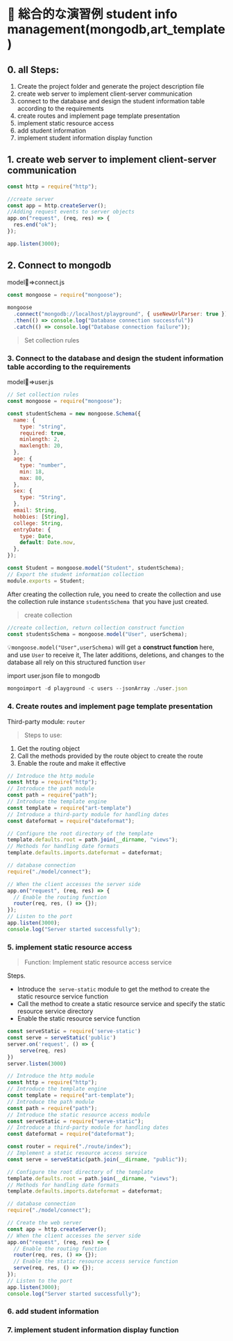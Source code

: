 # 🚀 総合的な演習例 student info management(mongodb,art_template)

## 0. all Steps:

1. Create the project folder and generate the project description file
2. create web server to implement client-server communication
3. connect to the database and design the student information table according to the requirements
4. create routes and implement page template presentation
5. implement static resource access
6. add student information
7. implement student information display function

## 1. create web server to implement client-server communication

```js
const http = require("http");

//create server
const app = http.createServer();
//Adding request events to server objects
app.on("request", (req, res) => {
  res.end("ok");
});

app.listen(3000);
```

## 2. Connect to mongodb

model📁=>connect.js

```js
const mongoose = require("mongoose");
 
mongoose
  .connect("mongodb://localhost/playground", { useNewUrlParser: true })
  .then(() => console.log("Database connection successful"))
  .catch(() => console.log("Database connection failure"));

```

> Set  collection rules

### 3. Connect to the database and design the student information table according to the requirements

model📁=>user.js

```js
// Set collection rules
const mongoose = require("mongoose");

const studentSchema = new mongoose.Schema({
  name: {
    type: "string",
    required: true,
    minlength: 2,
    maxlength: 20,
  },
  age: {
    type: "number",
    min: 18,
    max: 80,
  },
  sex: {
    type: "String",
  },
  email: String,
  hobbies: [String],
  college: String,
  entryDate: {
    type: Date,
    default: Date.now,
  },
});

const Student = mongoose.model("Student", studentSchema);
// Export the student information collection
module.exports = Student;

```

After creating the collection rule, you need to create the collection and use the collection rule instance `studentsSchema `that you have just created.

> create collection

```js
//create collection, return collection construct function
const studentsSchema = mongoose.model("User", userSchema);
```

💡`mongoose.model("User",userSchema)` will get a **construct function** here, and use `User` to receive it, The later additions, deletions, and changes to the database all rely on this structured function `User`

import user.json file to mongodb

```js
mongoimport -d playground -c users --jsonArray ./user.json
```

###  4. Create routes and implement page template presentation

Third-party module: `router`

> Steps to use:

1. Get the routing object
2. Call the methods provided by the route object to create the route
3. Enable the route and make it effective

```js
// Introduce the http module
const http = require("http");
// Introduce the path module
const path = require("path");
// Introduce the template engine
const template = require("art-template")
// Introduce a third-party module for handling dates
const dateformat = require("dateformat");

// Configure the root directory of the template
template.defaults.root = path.join(__dirname, "views");
// Methods for handling date formats
template.defaults.imports.dateformat = dateformat;

// database connection
require("./model/connect");

// When the client accesses the server side
app.on("request", (req, res) => {
  // Enable the routing function
  router(req, res, () => {});
});
// Listen to the port
app.listen(3000);
console.log("Server started successfully");


```

### 5. implement static resource access

> Function: Implement static resource access service

 Steps.
- Introduce the` serve-static` module to get the method to create the static resource service function
-  Call the method to create a static resource service and specify the static resource service directory
- Enable the static resource service function

```js
const serveStatic = require('serve-static')
const serve = serveStatic('public')
server.on('request', () => { 
    serve(req, res)
})
server.listen(3000)
```

```js
// Introduce the http module
const http = require("http");
// Introduce the template engine
const template = require("art-template");
// Introduce the path module
const path = require("path");
// Introduce the static resource access module
const serveStatic = require("serve-static");
// Introduce a third-party module for handling dates
const dateformat = require("dateformat");

const router = require("./route/index");
// Implement a static resource access service
const serve = serveStatic(path.join(__dirname, "public"));

// Configure the root directory of the template
template.defaults.root = path.join(__dirname, "views");
// Methods for handling date formats
template.defaults.imports.dateformat = dateformat;

// database connection
require("./model/connect");

// Create the web server
const app = http.createServer();
// When the client accesses the server side
app.on("request", (req, res) => {
  // Enable the routing function
  router(req, res, () => {});
  // Enable the static resource access service function
  serve(req, res, () => {});
});
// Listen to the port
app.listen(3000);
console.log("Server started successfully");

```

### 6. add student information

### 7. implement student information display function
